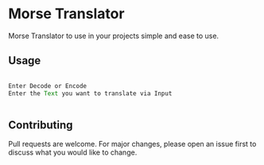 # Morse Translator

Morse Translator to use in your projects simple and ease to use.

## Usage

```JavaScript

Enter Decode or Encode
Enter the Text you want to translate via Input



```


## Contributing
Pull requests are welcome. For major changes, please open an issue first to discuss what you would like to change.
